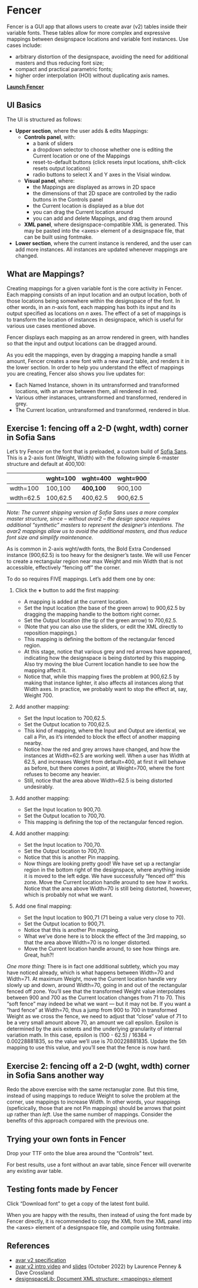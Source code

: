 # Fencer
Fencer is a GUI app that allows users to create avar (v2) tables inside their variable fonts. These tables allow for more complex and expressive mappings between designspace locations and variable font instances. Use cases include:
* arbitrary distortion of the designspace, avoiding the need for additional masters and thus reducing font size;
* compact and practical parametric fonts;
* higher order interpolation (HOI) without duplicating axis names.

[**Launch Fencer**](https://lorp.github.io/fencer/src/fencer.html)

## UI Basics

The UI is structured as follows:
* **Upper section**, where the user adds & edits Mappings:
  * **Controls panel**, with:
    * a bank of sliders
	* a dropdown selector to choose whether one is editing the Current location or one of the Mappings
	* reset-to-default buttons (click resets input locations, shift-click resets output locations)
	* radio buttons to select X and Y axes in the Visial window.
  * **Visual panel**, where:
    * the Mappings are displayed as arrows in 2D space
	* the dimensions of that 2D space are controlled by the radio buttons in the Controls panel
	* the Current location is displayed as a blue dot
	* you can drag the Current location around
	* you can add and delete Mappings, and drag them around
  * **XML panel**, where designspace-compatible XML is generated. This may be pasted into the \<axes\> element of a designspace file, that can be built using fontmake.
* **Lower section**, where the current instance is rendered, and the user can add more instances. All instances are updated whenever mappings are changed.

## What are Mappings?

Creating mappings for a given variable font is the core activity in Fencer. Each mapping consists of an input location and an output location, both of those locations being somewhere within the designspace of the font. In other words, in an _n_-axis font, each mapping has both its input and its output specified as locations on _n_ axes. The effect of a set of mappings is to transform the location of instances in designspace, which is useful for various use cases mentioned above.

Fencer displays each mapping as an arrow rendered in green, with handles so that the input and output locations can be dragged around.

As you edit the mappings, even by dragging a mapping handle a small amount, Fencer creates a new font with a new avar2 table, and renders it in the lower section. In order to help you understand the effect of mappings you are creating, Fencer also shows you live updates for:
* Each Named Instance, shown in its untransformed and transformed locations, with an arrow between them, all rendered in red.
* Various other instanaces, untransformed and transformed, rendered in grey.
* The Current location, untransformed and transformed, rendered in blue.

## Exercise 1: fencing off a 2-D (wght, wdth) corner in Sofia Sans

Let’s try Fencer on the font that is preloaded, a custom build of [Sofia Sans](https://github.com/lettersoup/Sofia-Sans). This is a 2-axis font (Weight, Width) with the following simple 6-master structure and default at 400,100:

|          | wght=100 | wght=400 | wght=900 |
| ------    | ------   | ------   | -----    |
| wdth=100  | 100,100 | **400,100**  | 900,100 |
| wdth=62.5 | 100,62.5 | 400,62.5 | 900,62.5 |

_Note: The current shipping version of Sofia Sans uses a more complex master structure, since – without avar2 – the design space requires additional “synthetic” masters to represent the designer’s intentions. The avar2 mappings allow us to avoid the additional masters, and thus reduce font size and simplify maintenance._

As is common in 2-axis wght/wdth fonts, the Bold Extra Condensed instance (900,62.5) is too heavy for the designer’s taste. We will use Fencer to create a rectangular region near max Weight and min Width that is not accessible, effectively “fencing off” the corner.

To do so requires FIVE mappings. Let’s add them one by one:

1. Click the **+** button to add the first mapping:
   * A mapping is added at the current location.
   * Set the Input location (the base of the green arrow) to 900,62.5 by dragging the mapping handle to the bottom right corner.
   * Set the Output location (the tip of the green arrow) to 700,62.5.
   * (Note that you can also use the sliders, or edit the XML directly to reposition mappings.)
   * This mapping is defining the bottom of the rectangular fenced region.
   * At this stage, notice that various grey and red arrows have appeared, indicating how the designspace is being distorted by this mapping. Also try moving the blue Current location handle to see how the mapping affect it.
   * Notice that, while this mapping fixes the problem at 900,62.5 by making that instance lighter, it also affects all instances along that Width axes. In practice, we probably want to stop the effect at, say, Weight 700.

2. Add another mapping:
   * Set the Input location to 700,62.5.
   * Set the Output location to 700,62.5.
   * This kind of mapping, where the Input and Output are identical, we call a Pin, as it’s intended to block the effect of another mapping nearby.
   * Notice how the red and grey arrows have changed, and how the instances at Width=62.5 are working well. When a user has Width at 62.5, and increases Weight from default=400, at first it will behave as before, but there comes a point, at Weight=700, where the font refuses to become any heavier.
   * Still, notice that the area above Width=62.5 is being distorted undesirably.
   
3. Add another mapping:
   * Set the Input location to 900,70.
   * Set the Output location to 700,70.
   * This mapping is defining the top of the rectangular fenced region.

4. Add another mapping:
   * Set the Input location to 700,70.
   * Set the Output location to 700,70.
   * Notice that this is another Pin mapping.
   * Now things are looking pretty good! We have set up a rectanglar region in the bottom right of the designspace, where anything inside it is moved to the left edge. We have successfully “fenced off” this zone. Move the Current location handle around to see how it works. Notice that the area above Width=70 is still being distorted, however, which is probably not what we want.

5. Add one final mapping:
   * Set the Input location to 900,71 (71 being a value very close to 70).
   * Set the Output location to 900,71.
   * Notice that this is another Pin mapping.
   * What we’ve done here is to block the effect of the 3rd mapping, so that the area above Width=70 is no longer distorted.
   * Move the Current location handle around, to see how things are. Great, huh?!

_One more thing:_ There is in fact one additional subtlety, which you may have noticed already, which is what happens between Width=70 and Width=71. At maximum Weight, move the Current location handle very slowly up and down, around Width=70, going in and out of the rectangular fenced off zone. You’ll see that the transformed Weight value interpolates between 900 and 700 as the Current location changes from 71 to 70. This “soft fence” may indeed be what we want — but it may not be. If you want a “hard fence” at Width=70, thus a jump from 900 to 700 in transformed Weight as we cross the fence, we need to adjust that “close” value of 71 to be a very small amount above 70, an amount we call epsilon. Epsilon is determined by the axis extents and the underlying granularity of internal variation math. In this case, epsilon is (100 - 62.5) / 16384 = 0.00228881835, so the value we’ll use is 70.00228881835. Update the 5th mapping to use this value, and you’ll see that the fence is now hard.

## Exercise 2: fencing off a 2-D (wght, wdth) corner in Sofia Sans another way

Redo the above exercise with the same rectanuglar zone. But this time, instead of using mappings to reduce Weight to solve the problem at the corner, use mappings to increase Width. In other words, your mappings (speficically, those that are not Pin mappings) should be arrows that point _up_ rather than _left_. Use the same number of mappings. Consider the benefits of this approach compared with the previous one.

## Trying your own fonts in Fencer

Drop your TTF onto the blue area around the “Controls” text.

For best results, use a font without an avar table, since Fencer will overwrite any existing avar table.

## Testing fonts made by Fencer

Click “Download font” to get a copy of the latest font build.

When you are happy with the results, then instead of using the font made by Fencer directly, it is recommended to copy the XML from the XML panel into the \<axes\> element of a designspace file, and compile using fontmake.

## References

* [avar v2 specification](https://github.com/harfbuzz/boring-expansion-spec/blob/main/avar2.md)
* [avar v2 intro video](https://www.youtube.com/watch?v=j7unMVZOcaw) and [slides](https://docs.google.com/presentation/d/1i8CEqHkVR4oAZKjU_BqtzzrOx2lAfDDjwkAgzlEGjuo/) (October 2022) by Laurence Penney & Dave Crossland
* [designspaceLib: Document XML structure: \<mappings\> element](https://fonttools.readthedocs.io/en/latest/designspaceLib/xml.html#mappings-element)
